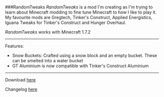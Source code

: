 ###RandomTweaks
*RandomTweaks* is a mod I'm creating as I'm trying to learn about Minecraft modding to fine tune Minecraft to how I like to play it. My favourite mods are Gregtech, Tinker's Construct, Applied Energistics, Iguana Tweaks for Tinker's Construct and Hunger Overhaul. 

*RandomTweaks* works with Minecraft 1.7.2

***

Features:
* Snow Buckets: Crafted using a snow block and an empty bucket. These can be smelted into a water bucket
* GT Aluminium is now compatible with Tinker's Construct Aluminium


***

Download [here](https://www.dropbox.com/sh/5j3j8oolv0vaqar/AABDa4oc3Nm2IFMgXc33jBXaa)

Changelog [here](https://github.com/black3agl3/randomTweaks/commits/master)
